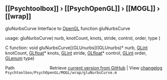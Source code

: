 ## [[Psychtoolbox]] &#8250; [[PsychOpenGL]] &#8250; [[MOGL]] &#8250; [[wrap]]

gluNurbsCurve  Interface to [OpenGL](OpenGL) function gluNurbsCurve  
  
usage:  gluNurbsCurve( nurb, knotCount, knots, stride, control, order, type )  
  
C function:  void gluNurbsCurve[(GLUnurbs]((GLUnurbs)\* nurb, [GLint](GLint) knotCount, [GLfloat](GLfloat)\* knots, [GLint](GLint) stride, [GLfloat](GLfloat)\* control, [GLint](GLint) order, [GLenum](GLenum) type)  




<div class="code_header" style="text-align:right;">
  <span style="float:left;">Path&nbsp;&nbsp;</span> <span class="counter">Retrieve <a href=
  "https://raw.github.com/Psychtoolbox-3/Psychtoolbox-3/beta/Psychtoolbox/PsychOpenGL/MOGL/wrap/gluNurbsCurve.m">current version from GitHub</a> | View <a href=
  "https://github.com/Psychtoolbox-3/Psychtoolbox-3/commits/beta/Psychtoolbox/PsychOpenGL/MOGL/wrap/gluNurbsCurve.m">changelog</a></span>
</div>
<div class="code">
  <code>Psychtoolbox/PsychOpenGL/MOGL/wrap/gluNurbsCurve.m</code>
</div>

